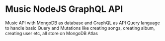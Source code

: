 # Music NodeJS GraphQL API
Music API with MongoDB as database and GraphQL as API Query language to handle basic Query and Mutations like creating songs, creating album, creating user etc, all store on MongoDB Atlas